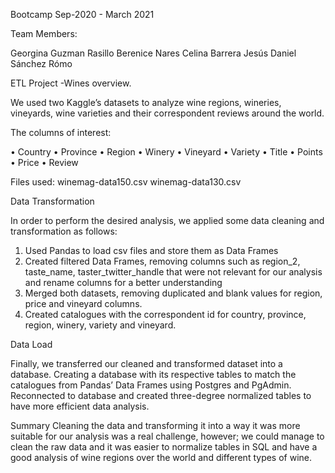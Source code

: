 Bootcamp Sep-2020 - March 2021

Team Members:

Georgina Guzman Rasillo
Berenice Nares
Celina Barrera
Jesús Daniel Sánchez Rómo

ETL Project -Wines overview. 

We used two Kaggle’s datasets to analyze wine regions, wineries, vineyards, wine varieties and their correspondent reviews around the world. 

The columns of interest: 
 
•	Country
•	Province 
•	Region
•	Winery
•	Vineyard
•	Variety
•	Title
•	Points 
•	Price
•	Review
 

Files used: 
winemag-data150.csv
winemag-data130.csv

Data Transformation 

In order to perform the desired analysis, we applied some data cleaning and transformation as follows: 

1.	Used Pandas to load csv files and store them as Data Frames
2.	Created filtered Data Frames, removing columns such as region_2, taste_name, taster_twitter_handle that were not relevant for our analysis and rename columns for a better understanding
3.	Merged both datasets, removing duplicated and blank values for region, price and vineyard columns.
4.	Created catalogues with the correspondent id for country, province, region, winery, variety and vineyard. 

Data Load

Finally, we transferred our cleaned and transformed dataset into a database. Creating a database with its respective tables to match the catalogues from Pandas’ Data Frames using Postgres and PgAdmin. Reconnected to database and created three-degree normalized tables to have more efficient data analysis. 

Summary
Cleaning the data and transforming it into a way it was more suitable for our analysis was a real challenge, however; we could manage to clean the raw data and it was easier to normalize tables in SQL and have a good analysis of wine regions over the world and different types of wine.
